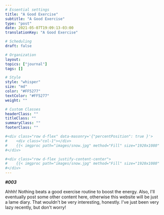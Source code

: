 ```yaml
---
# Essential settings
title: "A Good Exercise"
subtitle: "A Good Exercise"
type: "post"
date: 2021-05-07T19:09:13-03:00
translationKey: "A Good Exercise"

# Scheduling
draft: false

# Organization
layout:
topics: ["journal"]
tags: []

# Style
style: "whisper"
size: "md"
color: "#FF5277"
textColor: "#FF5277"
weight: ""

# Custom Classes
headerClass: ""
titleClass: ""
summaryClass: ""
footerClass: ""

#<div class="row d-flex" data-masonry='{"percentPosition": true }'>
#    <div class="col-1"></div>
#    {{< imgproc path="images/snow.jpg" method="Fill" size="1920x1080" col="8" >}}
#</div>

#<div class="row d-flex justify-content-center">
#    {{< imgproc path="images/snow.jpg" method="Fill" size="1920x1080" col="8" >}}
#</div>
---
```


***#003***

Ahhh! Nothing beats a good exercise routine to boost the energy. Also, I'll eventually post some other content here, otherwise this website will be just a lame diary. That wouldn't be very interesting, honestly. I've just been very lazy recently, but don't worry!